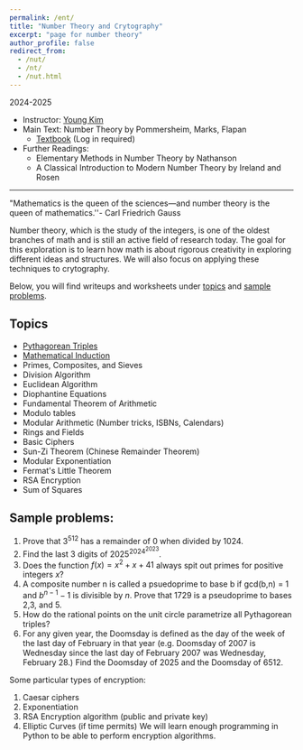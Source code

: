 ```yaml
---
permalink: /ent/
title: "Number Theory and Crytography"
excerpt: "page for number theory"
author_profile: false
redirect_from: 
  - /nut/
  - /nt/
  - /nut.html
---
```

2024-2025

  * Instructor: [Young Kim](https://yxyzyxy.github.io/)
  * Main Text: Number Theory by Pommersheim, Marks, Flapan
    * [Textbook](https://drive.google.com/file/d/1ukws6VYOhGW4ATlJA-4aA0jrcP24paRJ/view?usp=sharing) (Log in required)
  * Further Readings:
    * Elementary Methods in Number Theory by Nathanson
    * A Classical Introduction to Modern Number Theory by Ireland and Rosen
---

"Mathematics is the queen of the sciences—and number theory is the queen of mathematics.''- Carl Friedrich Gauss

Number theory, which is the study of the integers, is one of the oldest branches of math and is still an active field of research today.
The goal for this exploration is to learn how math is about rigorous creativity in exploring different ideas and structures.
We will also focus on applying these techniques to crytography.

Below, you will find writeups and worksheets under [topics](#Topics) and [sample problems](#Sample-problems).

## Topics
  * [Pythagorean Triples](/files/ent/ptriples.pdf)
  * [Mathematical Induction](/files/ent/induction.pdf)
  * Primes, Composites, and Sieves
  * Division Algorithm
  * Euclidean Algorithm
  * Diophantine Equations
  * Fundamental Theorem of Arithmetic
  * Modulo tables
  * Modular Arithmetic (Number tricks, ISBNs, Calendars)
  * Rings and Fields
  * Basic Ciphers
  * Sun-Zi Theorem (Chinese Remainder Theorem)
  * Modular Exponentiation
  * Fermat's Little Theorem
  * RSA Encryption
  * Sum of Squares


## Sample problems:
  1. Prove that $3^{512}$ has a remainder of 0 when divided by 1024.
  2. Find the last 3 digits of $2025^{2024^{2023}}$.
  3. Does the function $f(x) = x^2 + x + 41$ always spit out primes for positive integers $x$? 
  4. A composite number n is called a psuedoprime to base b if gcd(b,n) = 1 and $b^{n-1} -1$ is divisible by $n$. Prove that 1729 is a pseudoprime to bases 2,3, and 5.
  5. How do the rational points on the unit circle parametrize all Pythagorean triples?
  6. For any given year, the Doomsday is defined as the day of the week of the last day of February in that year (e.g. Doomsday of 2007 is Wednesday since the last day of February 2007 was Wednesday, February 28.) Find the Doomsday of 2025 and the Doomsday of 6512. 

Some particular types of encryption:
  1. Caesar ciphers
  2. Exponentiation
  3. RSA Encryption algorithm (public and private key)
  5. Elliptic Curves (if time permits)
We will learn enough programming in Python to be able to perform encryption algorithms.
